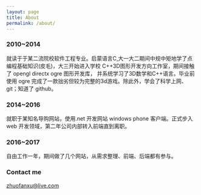 ```yaml
---
layout: page
title: About
permalink: /about/
---
```

### 2010~2014
就读于于某二流院校软件工程专业。启蒙语言C,大一大二期间中规中矩地学了点编程基础知识(皮毛)，大三开始进入学校 C++3D图形开发方向工作室，期间接触了 opengl directx ogre 图形开发库，
并系统学习了3D数学和C++语言。毕业前使用 ogre 完成了一款拙劣但较为完整的3d游戏。除此外，学会了科学上网、git；知道了 github。
### 2014~2016
就职于某知名导购网站，使用.net 开发网站 windows phone 客户端。正式步入 web 开发领域，第二年公司内部转入前端直到离职。
### 2016~2017
自由工作一年，期间做了几个网站，从需求整理、前端、后端都有参与。

### Contact me

[zhuofanxu@live.com](mailto:zhuofanxu@live.com)
